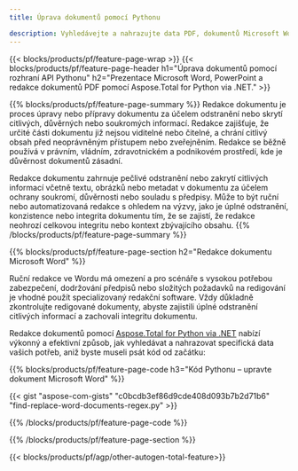 ```yaml
---
title: Úprava dokumentů pomocí Pythonu 

description: Vyhledávejte a nahrazujte data PDF, dokumentů Microsoft Word a prezentací PowerPoint prostřednictvím aplikace Python.
---
```


{{< blocks/products/pf/feature-page-wrap >}}
{{< blocks/products/pf/feature-page-header h1="Úprava dokumentů pomocí rozhraní API Pythonu" h2="Prezentace Microsoft Word, PowerPoint a redakce dokumentů PDF pomocí Aspose.Total for Python via .NET." >}}

{{% blocks/products/pf/feature-page-summary %}}
Redakce dokumentu je proces úpravy nebo přípravy dokumentu za účelem odstranění nebo skrytí citlivých, důvěrných nebo soukromých informací. Redakce zajišťuje, že určité části dokumentu již nejsou viditelné nebo čitelné, a chrání citlivý obsah před neoprávněným přístupem nebo zveřejněním. Redakce se běžně používá v právním, vládním, zdravotnickém a podnikovém prostředí, kde je důvěrnost dokumentů zásadní.<br />

Redakce dokumentu zahrnuje pečlivé odstranění nebo zakrytí citlivých informací včetně textu, obrázků nebo metadat v dokumentu za účelem ochrany soukromí, důvěrnosti nebo souladu s předpisy. Může to být ruční nebo automatizovaná redakce s ohledem na výzvy, jako je úplné odstranění, konzistence nebo integrita dokumentu tím, že se zajistí, že redakce neohrozí celkovou integritu nebo kontext zbývajícího obsahu.
{{% /blocks/products/pf/feature-page-summary  %}}

{{% blocks/products/pf/feature-page-section  h2="Redakce dokumentu Microsoft Word" %}}

Ruční redakce ve Wordu má omezení a pro scénáře s vysokou potřebou zabezpečení, dodržování předpisů nebo složitých požadavků na redigování je vhodné použít specializovaný redakční software. Vždy důkladně zkontrolujte redigované dokumenty, abyste zajistili úplné odstranění citlivých informací a zachovali integritu dokumentu. <br />

Redakce dokumentů pomocí [Aspose.Total for Python via .NET](https://products.aspose.com/total/python-net/) nabízí výkonný a efektivní způsob, jak vyhledávat a nahrazovat specifická data vašich potřeb, aniž byste museli psát kód od začátku:

{{% blocks/products/pf/feature-page-code h3="Kód Pythonu – upravte dokument Microsoft Word" %}}

{{< gist "aspose-com-gists" "c0bcdb3ef86d9cde408d093b7b2d71b6" "find-replace-word-documents-regex.py" >}}

{{% /blocks/products/pf/feature-page-code  %}}

{{% /blocks/products/pf/feature-page-section %}}

{{< blocks/products/pf/agp/other-autogen-total-feature>}}